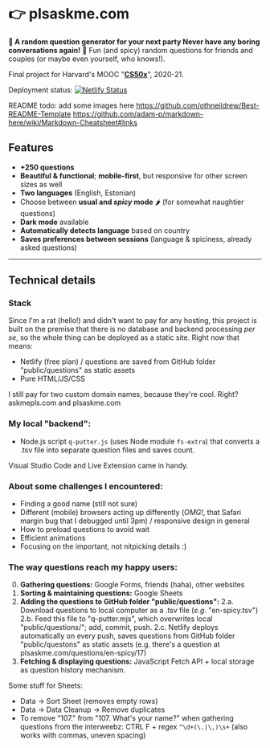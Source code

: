 # 👉 plsaskme.com

**💬 A random question generator for your next party  Never have any boring conversations again!** 🎉
Fun (and spicy) random questions for friends and couples (or maybe even yourself, who knows!).

Final project for Harvard's MOOC "__[CS50x]__", 2020-21.

Deployment status:
[![Netlify Status](https://api.netlify.com/api/v1/badges/9c1ee742-e7f5-45a9-b093-d2defe49339c/deploy-status)](https://app.netlify.com/sites/conversee/deploys)

README todo: add some images here
https://github.com/othneildrew/Best-README-Template
https://github.com/adam-p/markdown-here/wiki/Markdown-Cheatsheet#links

## Features
- **+250 questions**
- **Beautiful & functional**; **mobile-first**, but responsive for other screen sizes as well
- **Two languages** (English, Estonian)
- Choose between **usual and *spicy* mode** 🌶 (for somewhat naughtier questions)
- **Dark mode** available
- **Automatically detects language** based on country
- **Saves preferences between sessions** (language & spiciness, already asked questions)
---
## Technical details
### Stack
Since I'm a rat (hello!) and didn't want to pay for any hosting, this project is built on the premise that there is no database and backend processing *per se*, so the whole thing can be deployed as a static site. Right now that means:

- Netlify (free plan) / questions are saved from GitHub folder "public/questions" as static assets
- Pure HTML/JS/CSS

I still pay for two custom domain names, because they're cool. Right? askmepls.com and plsaskme.com

### My local "backend": 
- Node.js script `q-putter.js` (uses Node module `fs-extra`) that converts a .tsv file into separate question files and saves count.

Visual Studio Code and Live Extension came in handy.

### About some challenges I encountered:
- Finding a good name (still not sure)
- Different (mobile) browsers acting up differently (*OMG!*, that Safari margin bug that I debugged until 3pm) / responsive design in general
- How to preload questions to avoid wait
- Efficient animations
- Focusing on the important, not nitpicking details :)

### The way questions reach my happy users:
0. **Gathering questions:** Google Forms, friends (haha), other websites
1. **Sorting & maintaining questions:** Google Sheets
2. **Adding the questions to GitHub folder "public/questions":**
    2.a. Download questions to local computer as a .tsv file (*e.g.* "en-spicy.tsv")
    2.b. Feed this file to "q-putter.mjs", which overwrites local "public/questions/"; add, commit, push.
    2.c. Netlify deploys automatically on every push, saves questions from GitHub folder "public/questons" as static assets
        (e.g. there's a question at plsaskme.com/questions/en-spicy/17)
3. **Fetching & displaying questions:** JavaScript Fetch API + local storage as question history mechanism.

Some stuff for Sheets:
- Data -> Sort Sheet (removes empty rows)
- Data -> Data Cleanup -> Remove duplicates
- To remove "107." from "107. What's your name?" when gathering questions from the interweebz: 
    CTRL F + regex `^\d+(\.|\,)\s+` (also works with commas, uneven spacing)

[convers.ee]: <https://convers.ee>
[CS50x]: <https://cs50.harvard.edu/x/2021>
[fs-extra]: <https://www.npmjs.com/package/fs-extra>